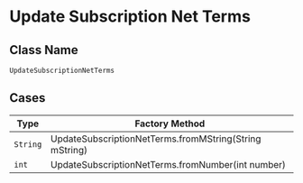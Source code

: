 
# Update Subscription Net Terms

## Class Name

`UpdateSubscriptionNetTerms`

## Cases

| Type | Factory Method |
|  --- | --- |
| `String` | UpdateSubscriptionNetTerms.fromMString(String mString) |
| `int` | UpdateSubscriptionNetTerms.fromNumber(int number) |


